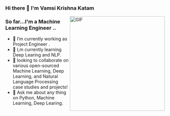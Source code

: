 ### Hi there 👋 I'm Vamsi Krishna Katam 

<div>
 <img align = 'right' alt = 'GIF' height = '300px' src = 'https://media1.giphy.com/media/MT5UUV1d4CXE2A37Dg/giphy.gif?cid=790b7611456ef8191e8b5bf39c59402aa2b6c29da804f1f0&rid=giphy.gif&ct=g'>
</div>


### So far...I'm a Machine Learning Engineer ..

<!--
**kvamsi7/kvamsi7** is a ✨ _special_ ✨ repository because its `README.md` (this file) appears on your GitHub profile.

Here are some ideas to get you started:
-->
 - 🔭 I’m currently working as Project Engineer .
 - 🌱 I,m currently learning Deep Learing and NLP.
 - 👯 looking to collaborate on various open-sourced Machine Learning, Deep Learning, and Natural Language Processing case studies and projects!
 - 💬 Ask me about any thing on Python, Machine Learning, Deep Learing. 
<!--
 - 🤔 I’m looking for help with ... 
 - 📫 How to reach me: ...
 - 😄 Pronouns: ...
 - ⚡ Fun fact: ...  -->
